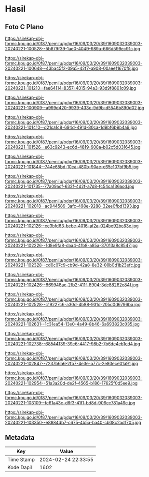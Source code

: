 # Hasil

## Foto C Plano

https://sirekap-obj-formc.kpu.go.id/0f87/pemilu/pdpr/16/09/03/20/39/1609032039003-20240221-100528--5b879f39-1ae0-4049-989a-666d599ec91c.jpg

https://sirekap-obj-formc.kpu.go.id/0f87/pemilu/pdpr/16/09/03/20/39/1609032039003-20240221-100648--43ba45f2-09a5-42f7-a908-00aeef1670f8.jpg

https://sirekap-obj-formc.kpu.go.id/0f87/pemilu/pdpr/16/09/03/20/39/1609032039003-20240221-101210--fae64114-8357-4015-94a3-93d9f8801c09.jpg

https://sirekap-obj-formc.kpu.go.id/0f87/pemilu/pdpr/16/09/03/20/39/1609032039003-20240221-100909--a999d420-9939-433c-9d9b-d5546b890d02.jpg

https://sirekap-obj-formc.kpu.go.id/0f87/pemilu/pdpr/16/09/03/20/39/1609032039003-20240221-101410--d21ca1c8-694d-491d-80ca-1d9bf6b9b4a9.jpg

https://sirekap-obj-formc.kpu.go.id/0f87/pemilu/pdpr/16/09/03/20/39/1609032039003-20240221-101526--e63c9243-ec6d-4819-908a-b02c5d031645.jpg

https://sirekap-obj-formc.kpu.go.id/0f87/pemilu/pdpr/16/09/03/20/39/1609032039003-20240221-101844--744e65bd-10ca-480b-90ae-c65c107bf9b5.jpg

https://sirekap-obj-formc.kpu.go.id/0f87/pemilu/pdpr/16/09/03/20/39/1609032039003-20240221-101735--77a09acf-633f-4d2f-a7d8-fc54ca136acd.jpg

https://sirekap-obj-formc.kpu.go.id/0f87/pemilu/pdpr/16/09/03/20/39/1609032039003-20240221-102018--ac944589-3afc-498e-9288-32ee0fbd1393.jpg

https://sirekap-obj-formc.kpu.go.id/0f87/pemilu/pdpr/16/09/03/20/39/1609032039003-20240221-102126--cc3bfd63-bcbe-4016-af2a-024be92bc83e.jpg

https://sirekap-obj-formc.kpu.go.id/0f87/pemilu/pdpr/16/09/03/20/39/1609032039003-20240221-102226--1d8e9fa8-daa4-41b8-a85a-37013a8c8547.jpg

https://sirekap-obj-formc.kpu.go.id/0f87/pemilu/pdpr/16/09/03/20/39/1609032039003-20240221-102328--cd0c07c9-cb9d-42a8-8e32-00b0d1b23efc.jpg

https://sirekap-obj-formc.kpu.go.id/0f87/pemilu/pdpr/16/09/03/20/39/1609032039003-20240221-102426--869948ae-2fb2-411f-8904-3dc88282e84f.jpg

https://sirekap-obj-formc.kpu.go.id/0f87/pemilu/pdpr/16/09/03/20/39/1609032039003-20240221-102528--c19227c6-a30d-4b88-931d-205d0d6796ba.jpg

https://sirekap-obj-formc.kpu.go.id/0f87/pemilu/pdpr/16/09/03/20/39/1609032039003-20240221-102631--1c31ea54-13e0-4a49-8b46-6a693823c035.jpg

https://sirekap-obj-formc.kpu.go.id/0f87/pemilu/pdpr/16/09/03/20/39/1609032039003-20240221-102738--68544139-39c6-4417-98b2-7b6dc4eb1ed4.jpg

https://sirekap-obj-formc.kpu.go.id/0f87/pemilu/pdpr/16/09/03/20/39/1609032039003-20240221-102847--7237b6a6-2fb7-4e3e-a77c-2e80ece01a91.jpg

https://sirekap-obj-formc.kpu.go.id/0f87/pemilu/pdpr/16/09/03/20/39/1609032039003-20240221-102954--51a3a20d-de2f-4565-b186-17625f0d5ee9.jpg

https://sirekap-obj-formc.kpu.go.id/0f87/pemilu/pdpr/16/09/03/20/39/1609032039003-20240221-103109--fc61a43c-d6f3-41f1-bd8d-906ec781a49c.jpg

https://sirekap-obj-formc.kpu.go.id/0f87/pemilu/pdpr/16/09/03/20/39/1609032039003-20240221-103350--e8884db7-c675-4b5a-ba40-cb08c2ad1705.jpg


## Metadata

| Key        | Value               |
| ---------- | ------------------- |
| Time Stamp | 2024-02-24 22:33:55 |
| Kode Dapil | 1602                |



